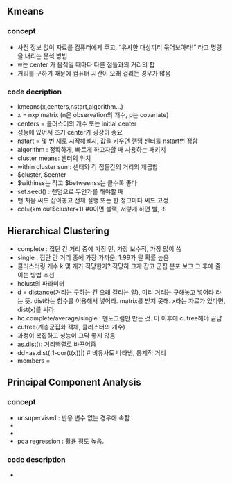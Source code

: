 ## Kmeans
### concept
- 사전 정보 없이 자료를 컴퓨터에게 주고, “유사한 대상끼리 묶어보아라!” 라고 명령을 내리는 분석 방법
- w는 center 가 움직일 때마다 다른 점들과의 거리의 합
- 거리를 구하기 때문에 컴퓨터 시간이 오래 걸리는 경우가 많음
### code decription
- kmeans(x,centers,nstart,algorithm...)
- x = nxp matrix (n은 observation의 개수, p는 covariate)
- centers = 클러스터의 개수 또는 initial center
- 성능에 있어서 초기 center가 굉장히 중요
- nstart = 몇 번 새로 시작해볼지, 값을 키우면 랜덤 센터를 nstart번 정함
- algorithm : 정확하게, 빠르게 하고자할 때 사용하는 패키지
- cluster means: 센터의 위치
- within cluster sum: 센터와 각 점들간의 거리의 제곱합
- $cluster, $center
- $withinss는 작고 $betweenss는 클수록 좋다
- set.seed() : 랜덤으로 무언가를 해야할 때
- 맨 처음 씨드 잡아놓고 전체 실행 또는 한 청크마다 씨드 고정
- col=(km.out$cluster+1) #0이면 블랙, 저렇게 하면 빨, 초

## Hierarchical Clustering
- complete : 집단 간 거리 중에 가장 먼, 가장 보수적, 가장 많이 씀
- single : 집단 간 거리 중에 가장 가까운, 1:99가 될 확률 높음
- 클러스터링 개수 k 몇 개가 적당한가? 적당히 크게 잡고 군집 분포 보고 그 후에 줄이는 방법 추천
- hclust의 파라미터
- d = distance(거리는 구하는 건 오래 걸리는 일), 미리 거리는 구해놓고 넣어라 라는 뜻. dist라는 함수를 이용해서 넣어라. matrix를 받지 못해. x라는 자료가 있다면, dist(x)를 써라. 
- hc.complete/average/single : 덴도그램만 만든 것. 이 이후에 cutree해야 끝남
- cutree(계층군집화 객체, 클러스터의 개수)
- 과정이 복잡하고 성능이 그닥 좋지 않음
- as.dist(): 거리행렬로 바꾸어줌
- dd=as.dist(|1-cor(t(x))|) # 비유사도 나타냄, 통계적 거리
- members = 

## Principal Component Analysis
### concept
- unsupervised : 반응 변수 없는 경우에 속함
- 
- 
- pca regression : 활용 정도 높음. 
### code description
- 
